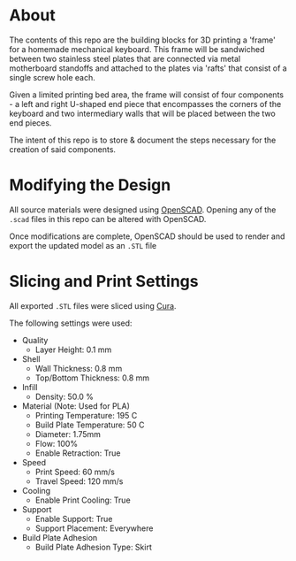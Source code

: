# About
The contents of this repo are the building blocks for 3D printing a 'frame' for 
a homemade mechanical keyboard.  This frame will be sandwiched between two 
stainless steel plates that are connected via metal motherboard standoffs and
attached to the plates via 'rafts' that consist of a single screw hole each.

Given a limited printing bed area, the frame will consist of four components - 
a left and right U-shaped end piece that encompasses the corners of the 
keyboard and two intermediary walls that will be placed between the two end
pieces.

The intent of this repo is to store & document the steps necessary for the 
creation of said components.

# Modifying the Design

All source materials were designed using [OpenSCAD](http://www.openscad.org/). 
Opening any of the `.scad` files in this repo can be altered with OpenSCAD.

Once modifications are complete, OpenSCAD should be used to render and export
the updated model as an `.STL` file

# Slicing and Print Settings

All exported `.STL` files were sliced using [Cura](https://ultimaker.com/en/products/cura-software).

The following settings were used:
* Quality
    * Layer Height: 0.1 mm
* Shell
    * Wall Thickness: 0.8 mm
    * Top/Bottom Thickness: 0.8 mm
* Infill
    * Density: 50.0 %
* Material (Note: Used for PLA)
    * Printing Temperature: 195 C
    * Build Plate Temperature: 50 C
    * Diameter: 1.75mm
    * Flow: 100%
    * Enable Retraction: True
* Speed
    * Print Speed: 60 mm/s 
    * Travel Speed: 120 mm/s 
* Cooling
    * Enable Print Cooling: True
* Support
    * Enable Support: True
    * Support Placement: Everywhere
* Build Plate Adhesion
    * Build Plate Adhesion Type: Skirt
